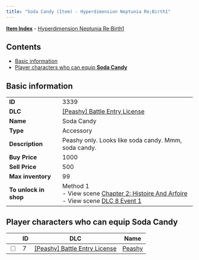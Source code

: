 ```yaml
---
title: "Soda Candy (Item) - Hyperdimension Neptunia Re;Birth1"
---
```


[**Item Index**](/neptunia/rb1/item/index.html) - [Hyperdimension Neptunia Re;Birth1](/neptunia/rb1)

## Contents

- [Basic information](#basic-information)
- [Player characters who can equip **Soda Candy**](#player-characters-who-can-equip-soda-candy)

## Basic information

|   |   |
| -- | -- |
| **ID** | 3339 |
| **DLC** | [[Peashy] Battle Entry License](/neptunia/rb1/dlc/8-peashy.html) |
| **Name** | Soda Candy |
| **Type** | Accessory |
| **Description** | Peashy only. Looks like soda candy. Mmm, soda candy. |
| **Buy Price** | 1000 |
| **Sell Price** | 500 |
| **Max inventory** | 99 |
| **To unlock in shop** | Method 1<br />- View scene [Chapter 2: Histoire And Arfoire](/neptunia/rb1/scene/1-201-chapter-2-histoire-and-arfoire.html)<br />- View scene [DLC 8 Event 1](/neptunia/rb1/scene/8-5020-dlc-8-event-1.html) |

## Player characters who can equip **Soda Candy**

|    | ID | DLC | Name |
| -- | -- | --- | ---- |
| <input type="checkbox" id="rb1-player-8-7" class="trackbox" /> | 7 | [[Peashy] Battle Entry License](/neptunia/rb1/dlc/8-peashy.html) | [Peashy](/neptunia/rb1/player/8-7-peashy.html) |